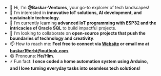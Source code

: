 - 👋 Hi, I’m **@Baskar-Ventures**, your go-to explorer of tech landscapes!
- 👀 I’m interested in **innovative IoT solutions, AI development, and sustainable technology**.
- 🌱 I’m currently learning **advanced IoT programming with ESP32 and the intricacies of Oracle SQL** to build impactful projects.
- 💞️ I’m looking to collaborate on **open-source projects that push the boundaries of technology and creativity**.
- 📫 How to reach me: **Feel free to connect via [Website](https://baskar.rf.gd) or email me at baskar19erbt@outlook.com**.
- 😄 Pronouns: **He/Him**.
- ⚡ Fun fact: **I once coded a home automation system using Arduino, and I love turning everyday tasks into seamless tech solutions!** 

<!---
Baskar-Ventures/Baskar-Ventures is a ✨ special ✨ repository because its `README.md` (this file) appears on your GitHub profile.
You can click the Preview link to take a look at your changes.
--->
